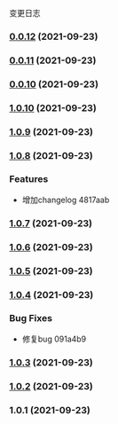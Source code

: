 变更日志
### [0.0.12](https://github.com/clouDr-f2e/rubick/compare/v0.0.11...v0.0.12) (2021-09-23)

### [0.0.11](https://github.com/clouDr-f2e/rubick/compare/v0.0.10...v0.0.11) (2021-09-23)

### [0.0.10](https://github.com/clouDr-f2e/rubick/compare/v1.0.10...v0.0.10) (2021-09-23)

### [1.0.10](https://github.com/clouDr-f2e/rubick/compare/v1.0.9...v1.0.10) (2021-09-23)

### [1.0.9](https://github.com/clouDr-f2e/rubick/compare/v1.0.8...v1.0.9) (2021-09-23)

### [1.0.8](https://github.com/clouDr-f2e/rubick/compare/v1.0.7...v1.0.8) (2021-09-23)


### Features

* 增加changelog 4817aab

### [1.0.7](https://github.com/clouDr-f2e/rubick/compare/v1.0.6...v1.0.7) (2021-09-23)

### [1.0.6](https://github.com/clouDr-f2e/rubick/v1.0.5...v1.0.6) (2021-09-23)

### [1.0.5](///compare/v1.0.4...v1.0.5) (2021-09-23)

### [1.0.4](///compare/v1.0.3...v1.0.4) (2021-09-23)


### Bug Fixes

* 修复bug 091a4b9

### [1.0.3](///compare/v1.0.2...v1.0.3) (2021-09-23)

### [1.0.2](///compare/v1.0.1...v1.0.2) (2021-09-23)

### 1.0.1 (2021-09-23)
